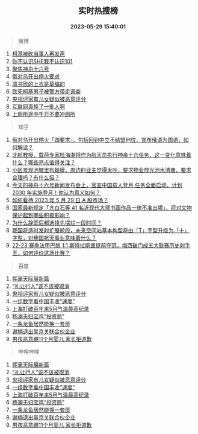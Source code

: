 <div align="center"><h2>实时热搜榜</h2><h4>2023-05-29 15:40:01</h4></div>

> 微博  

1. [柯基被砍当事人再发声](https://s.weibo.com/weibo?q=%23%E6%9F%AF%E5%9F%BA%E8%A2%AB%E7%A0%8D%E5%BD%93%E4%BA%8B%E4%BA%BA%E5%86%8D%E5%8F%91%E5%A3%B0%23&t=31&band_rank=1&Refer=top)<br />
2. [你不认识SHE我不认识101](https://s.weibo.com/weibo?q=%23%E4%BD%A0%E4%B8%8D%E8%AE%A4%E8%AF%86SHE%E6%88%91%E4%B8%8D%E8%AE%A4%E8%AF%86101%23&t=31&band_rank=2&Refer=top)<br />
3. [聚焦神舟十六号](https://s.weibo.com/weibo?q=%23%E8%81%9A%E7%84%A6%E7%A5%9E%E8%88%9F%E5%8D%81%E5%85%AD%E5%8F%B7%23&t=31&band_rank=3&Refer=top)<br />
4. [俄对乌开出停火要求](https://s.weibo.com/weibo?q=%23%E4%BF%84%E5%AF%B9%E4%B9%8C%E5%BC%80%E5%87%BA%E5%81%9C%E7%81%AB%E8%A6%81%E6%B1%82%23&t=31&band_rank=4&Refer=top)<br />
5. [虞书欣的上衣是草编的](https://s.weibo.com/weibo?q=%23%E8%99%9E%E4%B9%A6%E6%AC%A3%E7%9A%84%E4%B8%8A%E8%A1%A3%E6%98%AF%E8%8D%89%E7%BC%96%E7%9A%84%23&t=31&band_rank=5&Refer=top)<br />
6. [砍死柯基男子被警方带走调查](https://s.weibo.com/weibo?q=%23%E7%A0%8D%E6%AD%BB%E6%9F%AF%E5%9F%BA%E7%94%B7%E5%AD%90%E8%A2%AB%E8%AD%A6%E6%96%B9%E5%B8%A6%E8%B5%B0%E8%B0%83%E6%9F%A5%23&t=31&band_rank=6&Refer=top)<br />
7. [央视评家有儿女疑似被恶意评分](https://s.weibo.com/weibo?q=%23%E5%A4%AE%E8%A7%86%E8%AF%84%E5%AE%B6%E6%9C%89%E5%84%BF%E5%A5%B3%E7%96%91%E4%BC%BC%E8%A2%AB%E6%81%B6%E6%84%8F%E8%AF%84%E5%88%86%23&t=31&band_rank=7&Refer=top)<br />
8. [互联网真换了一批人啊](https://s.weibo.com/weibo?q=%23%E4%BA%92%E8%81%94%E7%BD%91%E7%9C%9F%E6%8D%A2%E4%BA%86%E4%B8%80%E6%89%B9%E4%BA%BA%E5%95%8A%23&t=31&band_rank=8&Refer=top)<br />
9. [上厕所途中千万不要冲厕所](https://s.weibo.com/weibo?q=%23%E4%B8%8A%E5%8E%95%E6%89%80%E9%80%94%E4%B8%AD%E5%8D%83%E4%B8%87%E4%B8%8D%E8%A6%81%E5%86%B2%E5%8E%95%E6%89%80%23&t=31&band_rank=9&Refer=top)<br />

> 知乎  

1. [俄对乌开出停火「四要求」，包括回到中立不结盟地位、宣布俄语为国语，如何解读？](https://www.zhihu.com/question/603591105)<br />
2. [北航教授、载荷专家桂海潮将作为航天员执行神舟十六任务，这一变化意味着什么？哪些亮点值得关注？](https://www.zhihu.com/question/603582467)<br />
3. [小区景观池塘里有蛤蟆，周边的业主觉得太吵，要求物业放光池水清塘，要求合理吗？有什么招？](https://www.zhihu.com/question/601792292)<br />
4. [今天的神舟十六号新闻发布会上，官宣中国载人登月 任务全面启动，计划 2030 年实施登月！你认为意义如何？](https://www.zhihu.com/question/603588903)<br />
5. [如何看待 2023 年 5 月 29 日 A 股市场？](https://www.zhihu.com/question/603506738)<br />
6. [国家最新规定「齐白石等 41 名近现代大师书画作品一律不准出境」，将对文物保护起到哪些积极影响？](https://www.zhihu.com/question/603578324)<br />
7. [为什么辞职后都选择先摆烂一段时间？](https://www.zhihu.com/question/603483395)<br />
8. [我国将适时发射扩展舱段，未来空间站基本构型将由「T」字型升级为「十」字型，对我国航天事业意味着什么？](https://www.zhihu.com/question/603592926)<br />
9. [22-23 赛季法甲巴黎 1:1 斯特拉斯堡提前夺冠，梅西破门成五大联赛历史射手王，如何评价这场比赛？](https://www.zhihu.com/question/603429004)<br />

> 百度  

1. [挥毫天际展新篇](https://www.baidu.com/s?wd=%E6%8C%A5%E6%AF%AB%E5%A4%A9%E9%99%85%E5%B1%95%E6%96%B0%E7%AF%87&sa=fyb_news&rsv_dl=fyb_news)<br />
2. [“礼让行人”该不该被取消](https://www.baidu.com/s?wd=%E2%80%9C%E7%A4%BC%E8%AE%A9%E8%A1%8C%E4%BA%BA%E2%80%9D%E8%AF%A5%E4%B8%8D%E8%AF%A5%E8%A2%AB%E5%8F%96%E6%B6%88&sa=fyb_news&rsv_dl=fyb_news)<br />
3. [央视评家有儿女疑似被恶意评分](https://www.baidu.com/s?wd=%E5%A4%AE%E8%A7%86%E8%AF%84%E5%AE%B6%E6%9C%89%E5%84%BF%E5%A5%B3%E7%96%91%E4%BC%BC%E8%A2%AB%E6%81%B6%E6%84%8F%E8%AF%84%E5%88%86&sa=fyb_news&rsv_dl=fyb_news)<br />
4. [一组数字看中国丰收“速度”](https://www.baidu.com/s?wd=%E4%B8%80%E7%BB%84%E6%95%B0%E5%AD%97%E7%9C%8B%E4%B8%AD%E5%9B%BD%E4%B8%B0%E6%94%B6%E2%80%9C%E9%80%9F%E5%BA%A6%E2%80%9D&sa=fyb_news&rsv_dl=fyb_news)<br />
5. [上海打破百年来5月气温最高纪录](https://www.baidu.com/s?wd=%E4%B8%8A%E6%B5%B7%E6%89%93%E7%A0%B4%E7%99%BE%E5%B9%B4%E6%9D%A55%E6%9C%88%E6%B0%94%E6%B8%A9%E6%9C%80%E9%AB%98%E7%BA%AA%E5%BD%95&sa=fyb_news&rsv_dl=fyb_news)<br />
6. [杨澜夫妇宝鸡“投资局”](https://www.baidu.com/s?wd=%E6%9D%A8%E6%BE%9C%E5%A4%AB%E5%A6%87%E5%AE%9D%E9%B8%A1%E2%80%9C%E6%8A%95%E8%B5%84%E5%B1%80%E2%80%9D&sa=fyb_news&rsv_dl=fyb_news)<br />
7. [一条龙鱼居然能换一套房](https://www.baidu.com/s?wd=%E4%B8%80%E6%9D%A1%E9%BE%99%E9%B1%BC%E5%B1%85%E7%84%B6%E8%83%BD%E6%8D%A2%E4%B8%80%E5%A5%97%E6%88%BF&sa=fyb_news&rsv_dl=fyb_news)<br />
8. [谢楠退出吴京关联合伙企业](https://www.baidu.com/s?wd=%E8%B0%A2%E6%A5%A0%E9%80%80%E5%87%BA%E5%90%B4%E4%BA%AC%E5%85%B3%E8%81%94%E5%90%88%E4%BC%99%E4%BC%81%E4%B8%9A&sa=fyb_news&rsv_dl=fyb_news)<br />
9. [男孩恶意踢11个月婴儿 家长拒道歉](https://www.baidu.com/s?wd=%E7%94%B7%E5%AD%A9%E6%81%B6%E6%84%8F%E8%B8%A211%E4%B8%AA%E6%9C%88%E5%A9%B4%E5%84%BF+%E5%AE%B6%E9%95%BF%E6%8B%92%E9%81%93%E6%AD%89&sa=fyb_news&rsv_dl=fyb_news)<br />

> 哔哩哔哩  

1. [挥毫天际展新篇](https://www.baidu.com/s?wd=%E6%8C%A5%E6%AF%AB%E5%A4%A9%E9%99%85%E5%B1%95%E6%96%B0%E7%AF%87&sa=fyb_news&rsv_dl=fyb_news)<br />
2. [“礼让行人”该不该被取消](https://www.baidu.com/s?wd=%E2%80%9C%E7%A4%BC%E8%AE%A9%E8%A1%8C%E4%BA%BA%E2%80%9D%E8%AF%A5%E4%B8%8D%E8%AF%A5%E8%A2%AB%E5%8F%96%E6%B6%88&sa=fyb_news&rsv_dl=fyb_news)<br />
3. [央视评家有儿女疑似被恶意评分](https://www.baidu.com/s?wd=%E5%A4%AE%E8%A7%86%E8%AF%84%E5%AE%B6%E6%9C%89%E5%84%BF%E5%A5%B3%E7%96%91%E4%BC%BC%E8%A2%AB%E6%81%B6%E6%84%8F%E8%AF%84%E5%88%86&sa=fyb_news&rsv_dl=fyb_news)<br />
4. [一组数字看中国丰收“速度”](https://www.baidu.com/s?wd=%E4%B8%80%E7%BB%84%E6%95%B0%E5%AD%97%E7%9C%8B%E4%B8%AD%E5%9B%BD%E4%B8%B0%E6%94%B6%E2%80%9C%E9%80%9F%E5%BA%A6%E2%80%9D&sa=fyb_news&rsv_dl=fyb_news)<br />
5. [上海打破百年来5月气温最高纪录](https://www.baidu.com/s?wd=%E4%B8%8A%E6%B5%B7%E6%89%93%E7%A0%B4%E7%99%BE%E5%B9%B4%E6%9D%A55%E6%9C%88%E6%B0%94%E6%B8%A9%E6%9C%80%E9%AB%98%E7%BA%AA%E5%BD%95&sa=fyb_news&rsv_dl=fyb_news)<br />
6. [杨澜夫妇宝鸡“投资局”](https://www.baidu.com/s?wd=%E6%9D%A8%E6%BE%9C%E5%A4%AB%E5%A6%87%E5%AE%9D%E9%B8%A1%E2%80%9C%E6%8A%95%E8%B5%84%E5%B1%80%E2%80%9D&sa=fyb_news&rsv_dl=fyb_news)<br />
7. [一条龙鱼居然能换一套房](https://www.baidu.com/s?wd=%E4%B8%80%E6%9D%A1%E9%BE%99%E9%B1%BC%E5%B1%85%E7%84%B6%E8%83%BD%E6%8D%A2%E4%B8%80%E5%A5%97%E6%88%BF&sa=fyb_news&rsv_dl=fyb_news)<br />
8. [谢楠退出吴京关联合伙企业](https://www.baidu.com/s?wd=%E8%B0%A2%E6%A5%A0%E9%80%80%E5%87%BA%E5%90%B4%E4%BA%AC%E5%85%B3%E8%81%94%E5%90%88%E4%BC%99%E4%BC%81%E4%B8%9A&sa=fyb_news&rsv_dl=fyb_news)<br />
9. [男孩恶意踢11个月婴儿 家长拒道歉](https://www.baidu.com/s?wd=%E7%94%B7%E5%AD%A9%E6%81%B6%E6%84%8F%E8%B8%A211%E4%B8%AA%E6%9C%88%E5%A9%B4%E5%84%BF+%E5%AE%B6%E9%95%BF%E6%8B%92%E9%81%93%E6%AD%89&sa=fyb_news&rsv_dl=fyb_news)<br />
